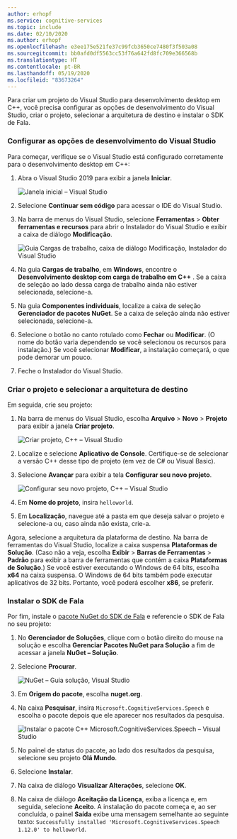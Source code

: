 ```yaml
---
author: erhopf
ms.service: cognitive-services
ms.topic: include
ms.date: 02/10/2020
ms.author: erhopf
ms.openlocfilehash: e3ee175e521fe37c99fcb3650ce7480f3f503a08
ms.sourcegitcommit: bb0afd0df5563cc53f76a642fd8fc709e366568b
ms.translationtype: HT
ms.contentlocale: pt-BR
ms.lasthandoff: 05/19/2020
ms.locfileid: "83673264"
---
```

Para criar um projeto do Visual Studio para desenvolvimento desktop em C++, você precisa configurar as opções de desenvolvimento do Visual Studio, criar o projeto, selecionar a arquitetura de destino e instalar o SDK de Fala.

### <a name="set-up-visual-studio-development-options"></a>Configurar as opções de desenvolvimento do Visual Studio

Para começar, verifique se o Visual Studio está configurado corretamente para o desenvolvimento desktop em C++:

1. Abra o Visual Studio 2019 para exibir a janela **Iniciar**.

   ![Janela inicial – Visual Studio](../articles/cognitive-services/Speech-Service/media/sdk/vs-start-window.png)

1. Selecione **Continuar sem código** para acessar o IDE do Visual Studio.

1. Na barra de menus do Visual Studio, selecione **Ferramentas** > **Obter ferramentas e recursos** para abrir o Instalador do Visual Studio e exibir a caixa de diálogo **Modificação**.

   ![Guia Cargas de trabalho, caixa de diálogo Modificação, Instalador do Visual Studio](../articles/cognitive-services/Speech-Service/media/sdk/vs-enable-cpp-workload.png)

1. Na guia **Cargas de trabalho**, em **Windows**, encontre o **Desenvolvimento desktop com carga de trabalho em C++** . Se a caixa de seleção ao lado dessa carga de trabalho ainda não estiver selecionada, selecione-a.

1. Na guia **Componentes individuais**, localize a caixa de seleção **Gerenciador de pacotes NuGet**. Se a caixa de seleção ainda não estiver selecionada, selecione-a.

1. Selecione o botão no canto rotulado como **Fechar** ou **Modificar**. (O nome do botão varia dependendo se você selecionou os recursos para instalação.) Se você selecionar **Modificar**, a instalação começará, o que pode demorar um pouco.

1. Feche o Instalador do Visual Studio.

### <a name="create-the-project-and-select-the-target-architecture"></a>Criar o projeto e selecionar a arquitetura de destino

Em seguida, crie seu projeto:

1. Na barra de menus do Visual Studio, escolha **Arquivo** > **Novo** > **Projeto** para exibir a janela **Criar projeto**.

   ![Criar projeto, C++ – Visual Studio](../articles/cognitive-services/Speech-Service/media/sdk/qs-cpp-windows-01-new-console-app.png)

1. Localize e selecione **Aplicativo de Console**. Certifique-se de selecionar a versão C++ desse tipo de projeto (em vez de C# ou Visual Basic).

1. Selecione **Avançar** para exibir a tela **Configurar seu novo projeto**.

   ![Configurar seu novo projeto, C++ – Visual Studio](../articles/cognitive-services/Speech-Service/media/sdk/vs-enable-cpp-configure-your-new-project.png)

1. Em **Nome do projeto**, insira `helloworld`.

1. Em **Localização**, navegue até a pasta em que deseja salvar o projeto e selecione-a ou, caso ainda não exista, crie-a.

Agora, selecione a arquitetura da plataforma de destino. Na barra de ferramentas do Visual Studio, localize a caixa suspensa **Plataformas de Solução**. (Caso não a veja, escolha **Exibir** > **Barras de Ferramentas** > **Padrão** para exibir a barra de ferramentas que contém a caixa **Plataformas de Solução**.) Se você estiver executando o Windows de 64 bits, escolha **x64** na caixa suspensa. O Windows de 64 bits também pode executar aplicativos de 32 bits. Portanto, você poderá escolher **x86**, se preferir.

### <a name="install-the-speech-sdk"></a>Instalar o SDK de Fala

Por fim, instale o [pacote NuGet do SDK de Fala](https://aka.ms/csspeech/nuget) e referencie o SDK de Fala no seu projeto:

1. No **Gerenciador de Soluções**, clique com o botão direito do mouse na solução e escolha **Gerenciar Pacotes NuGet para Solução** a fim de acessar a janela **NuGet – Solução**.

1. Selecione **Procurar**.

   ![NuGet – Guia solução, Visual Studio](../articles/cognitive-services/Speech-Service/media/sdk/qs-cpp-windows-03-manage-nuget-packages.png)

1. Em **Origem do pacote**, escolha **nuget.org**.

1. Na caixa **Pesquisar**, insira `Microsoft.CognitiveServices.Speech` e escolha o pacote depois que ele aparecer nos resultados da pesquisa.

   ![Instalar o pacote C++ Microsoft.CognitiveServices.Speech – Visual Studio](../articles/cognitive-services/Speech-Service/media/sdk/qs-cpp-windows-04-nuget-install-1.0.0.png)

1. No painel de status do pacote, ao lado dos resultados da pesquisa, selecione seu projeto **Olá Mundo**.

1. Selecione **Instalar**.

1. Na caixa de diálogo **Visualizar Alterações**, selecione **OK**.

1. Na caixa de diálogo **Aceitação da Licença**, exiba a licença e, em seguida, selecione **Aceito**. A instalação do pacote começa e, ao ser concluída, o painel **Saída** exibe uma mensagem semelhante ao seguinte texto: `Successfully installed 'Microsoft.CognitiveServices.Speech 1.12.0' to helloworld`.
